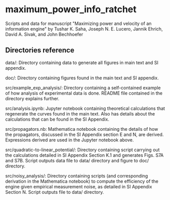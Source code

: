 # maximum_power_info_ratchet
Scripts and data for manuscript "Maximizing power and velocity of an information engine" by Tushar K. Saha, Joseph N. E. Lucero, Jannik Ehrich, David A. Sivak, and John Bechhoefer

## Directories reference

data/: Directory containing data to generate all figures in main text and SI appendix.

doc/: Directory containing figures found in the main text and SI appendix. 

src/example_exp_analysis/: Directory containing a self-contained example of how analysis of experimental data is done. README file contained in the directory explains further. 

src/analysis.ipynb: Jupyter notebook containing theoretical calculations that regenerate the curves found in the main text. Also has details about the calculations that can be found in the SI Appendix. 

src/propagators.nb: Mathematica notebook containing the details of how the propagators, discussed in the SI Appendix section E and N, are derived. Expressions derived are used in the Jupyter notebook above.

src/quadratic-to-linear_potential/: Directory containing script carrying out the calculations detailed in SI Appendix Section K.1 and generates Figs. S7A and S7B. Script outputs data file to data/ directory and figure to doc/ directory.

src/noisy_analysis/: Directory containing scripts (and corresponding derivation in the Mathematica notebook) to compute the efficiency of the engine given empirical measurement noise, as detailed in SI Appendix Section N. Script outputs file to data/ directory.
